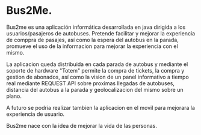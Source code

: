 # Bus2Me.

  Bus2me es una aplicación informática desarrollada en java dirigida a los usuarios/pasajeros de autobuses. Pretende facilitar y mejorar la experiencia de comppra de pasajes, así como la espera del autobus en la parada, promueve el uso de la informacion para mejorar la experiencia con el mismo. 
  
  La aplicacion queda distribuida en cada parada de autobus y mediante el soporte de hardware "Totem" permite la compra de tickets, la compra y gestion de abonados, así como la vision de un panel informativo a tiempo real mediante REQUEST API sobre proximas llegadas de autobuses, distancia del autobus a la parada y geolocalizacion del mismo sobre un plano.
  
  A futuro se podria realizar tambien la aplicacion en el movil para mejorara la experiencia de usuario.
  
  Bus2me nace con la idea de mejorar la vida de las personas.
	

	
 

